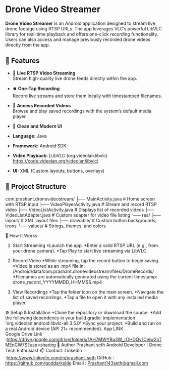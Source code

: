 # Drone Video Streamer
**Drone Video Streamer** is an Android application designed to stream live drone footage using RTSP URLs. The app leverages VLC’s powerful LibVLC library for real-time playback and offers one-click recording functionality. Users can also access and manage previously recorded drone videos directly from the app.

## 🚀 Features

- 🎥 **Live RTSP Video Streaming**  
  Stream high-quality live drone feeds directly within the app.

- ⏺️ **One-Tap Recording**  
  Record live streams and store them locally with timestamped filenames.

- 📂 **Access Recorded Videos**  
  Browse and play saved recordings with the system’s default media player.

- 📁 **Clean and Modern UI**  

- **Language:** Java  
- **Framework:** Android SDK  
- **Video Playback:** [LibVLC (org.videolan.libvlc) https://code.videolan.org/videolan/libvlc)  
- **UI:** XML (Custom layouts, buttons, overlays)

## 📁 Project Structure


com.prashant.dronevideostream/
├── MainActivity.java            # Home screen with RTSP input
├── VideoPlayerActivity.java    # Stream and record RTSP video
├── VideoListActivity.java      # Displays list of recorded videos
├── VideoListAdapter.java       # Custom adapter for video file listing
└── res/
    ├── layout/                 # XML layout files
    ├── drawable/               # Custom button backgrounds, icons
    └── values/                 # Strings, themes, and colors


🧪 How It Works

1. Start Streaming
        *Launch the app.
        *Enter a valid RTSP URL (e.g., from your drone camera).
        *Tap Play to start live streaming via LibVLC.

2. Record Video
       *While streaming, tap the record button to begin saving.
       *Video is stored as an .mp4 file in:
	/Android/data/com.prashant.dronevideostream/files/DroneRecords/
      *Filenames are automatically generated using the current timestamp:
 	drone_record_YYYYMMDD_HHMMSS.mp4
3. View Recordings
       *Tap the folder icon on the main screen.
       *Navigate the list of saved recordings.
        *Tap a file to open it with any installed media player.

⚙️ Setup & Installation
	*Clone the repository or download the source.
	*Add the following dependency in your build.gradle:
		implementation 'org.videolan.android:libvlc-all:3.5.0'
	*Sync your project.
	*Build and run on a real Android device (API 21+ recommended).
App LINK   
	Google Drive Link :https://drive.google.com/drive/folders/1AH7MWYBu3W_rDHDQv1Ceiw2oTMEnCW7S?usp=sharing
👤 Author
Prashant seth
Android Developer | Drone Tech Enthusiast
📫 Contact: 
LinkedIn :https://www.linkedin.com/in/prashant-seth 
GitHub : https://github.com/goddarkside
Email : Prashant143seth@gmail.com 

